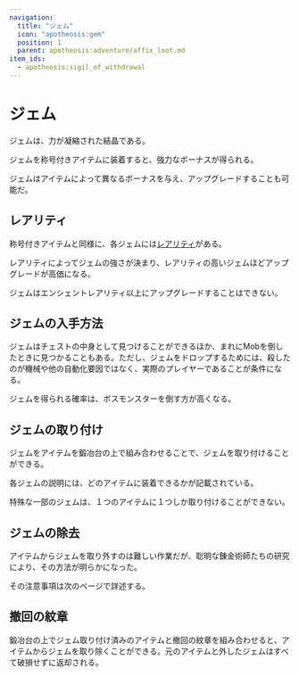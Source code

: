 ```yaml
---
navigation:
  title: "ジェム"
  icon: "apotheosis:gem"
  position: 1
  parent: apotheosis:adventure/affix_loot.md
item_ids:
  - apotheosis:sigil_of_withdrawal
---
```


# ジェム

<Color id="blue">ジェム</Color>は、力が凝縮された結晶である。

ジェムを称号付きアイテムに装着すると、強力なボーナスが得られる。

ジェムはアイテムによって異なるボーナスを与え、アップグレードすることも可能だ。

## レアリティ

称号付きアイテムと同様に、各ジェムには[レアリティ](./rarities.md)がある。

レアリティによってジェムの強さが決まり、レアリティの高いジェムほどアップグレードが高価になる。

ジェムはエンシェントレアリティ以上にアップグレードすることはできない。

## ジェムの入手方法

ジェムはチェストの中身として見つけることができるほか、まれにMobを倒したときに見つかることもある。ただし、ジェムをドロップするためには、殺したのが機械や他の自動化要因ではなく、実際のプレイヤーであることが条件になる。

ジェムを得られる確率は、ボスモンスターを倒す方が高くなる。

## ジェムの取り付け

ジェムをアイテムを鍛冶台の上で組み合わせることで、ジェムを取り付けることができる。

各ジェムの説明には、どのアイテムに装着できるかが記載されている。

<Color hex="#C73912">特殊</Color>な一部のジェムは、１つのアイテムに１つしか取り付けることができない。

## ジェムの除去

アイテムからジェムを取り外すのは難しい作業だが、聡明な錬金術師たちの研究により、その方法が明らかになった。

その注意事項は次のページで詳述する。

## 撤回の紋章

鍛冶台の上でジェム取り付け済みのアイテムと<Color id="blue">撤回の紋章</Color>を組み合わせると、アイテムからジェムを取り除くことができる。元のアイテムと外したジェムはすべて破損せずに返却される。

<Recipe id="apotheosis:sigil_of_withdrawal" />

